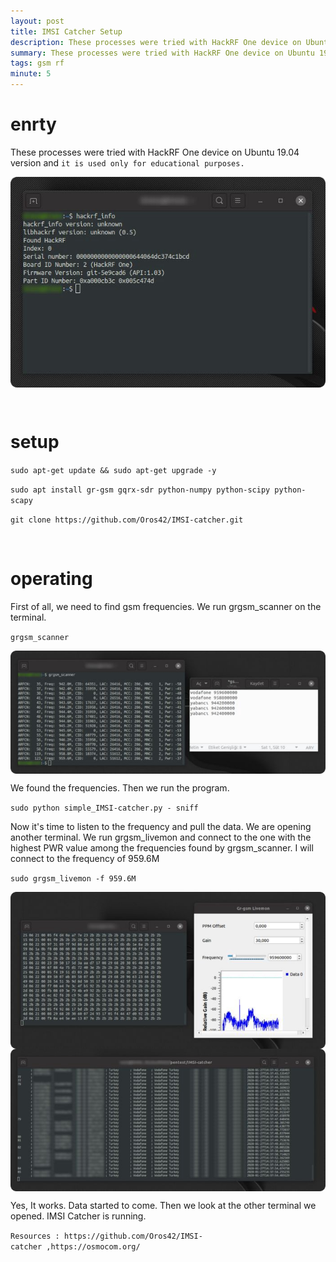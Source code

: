 ```yaml
---
layout: post
title: IMSI Catcher Setup
description: These processes were tried with HackRF One device on Ubuntu 19.04
summary: These processes were tried with HackRF One device on Ubuntu 19.04
tags: gsm rf
minute: 5
---
```


# enrty
These processes were tried with HackRF One device on Ubuntu 19.04 version and `it is used only for educational purposes.`

<img align="center" src="https://raw.githubusercontent.com/x3beche/x3beche.github.io/master/assets/img/1_aFkPd05HtGx1o-CPwfE8NA.png">

&nbsp;
&nbsp;
&nbsp;

# setup


`sudo apt-get update && sudo apt-get upgrade -y`

`sudo apt install gr-gsm gqrx-sdr python-numpy python-scipy python-scapy`

`git clone https://github.com/Oros42/IMSI-catcher.git`


&nbsp;
&nbsp;

# operating
First of all, we need to find gsm frequencies. We run grgsm_scanner on the terminal.

`grgsm_scanner`

<img align="center" src="https://raw.githubusercontent.com/x3beche/x3beche.github.io/master/assets/img/1_DeoPkvdm5jIWZi6jIxGYdg.png">

We found the frequencies. Then we run the program.

`sudo python simple_IMSI-catcher.py - sniff`

Now it's time to listen to the frequency and pull the data. We are opening another terminal. We run grgsm_livemon and connect to the one with the highest PWR value among the frequencies found by grgsm_scanner. I will connect to the frequency of 959.6M

`sudo grgsm_livemon -f 959.6M`

<img align="center" src="https://raw.githubusercontent.com/x3beche/x3beche.github.io/master/assets/img/1_e5abX3KwbPJtPQcnpVibow.png">

<img align="center" src="https://raw.githubusercontent.com/x3beche/x3beche.github.io/master/assets/img/1_qwsILoMR_5KH8uK7PfKx4Q.png">

Yes, It works. Data started to come. Then we look at the other terminal we opened. IMSI Catcher is running.

`Resources : https://github.com/Oros42/IMSI-catcher ,https://osmocom.org/`
